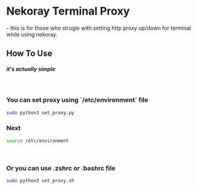 <h1>Nekoray Terminal Proxy</h1>
<p>- this is for those who strugle with setting http proxy up/down for terminal while using nekoray.</p> 

<h2>How To Use</h2>
<h5>it's actually simple</h5>
<br/>
<h3>You can set proxy using `/etc/environment` file</h3>

```bash
sudo python3 set_proxy.py
```
<h3>Next</h3>

```bash
source /etc/environment
```
<br/>

<h3>Or you can use .zshrc or .bashrc file</h3>

```bash
sudo python3 set_proxy.sh
```

